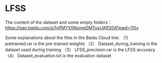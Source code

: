 # LFSS

The content of the dataset and some empty folders：
https://pan.baidu.com/s/1yPMYV0NompDMTuvUAff20A?pwd=110y 

Some explanations about the files in the Baidu Cloud link:
（1） pretrained.rar is the pre-trained weights
（2） Dataset_during_training is the dataset used during training
（3） LFSS_precision.rar is the LFSS accuracy
（4） Dataset_evaluation.txt is the evaluation dataset
